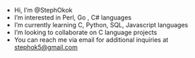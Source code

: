- Hi, I’m @StephOkok
- I’m interested in Perl, Go , C# languages
- I’m currently learning C, Python, SQL, Javascript languages
- I’m looking to collaborate on C language projects
- You can reach me via email for additional inquiries at stephok5@gmail.com
